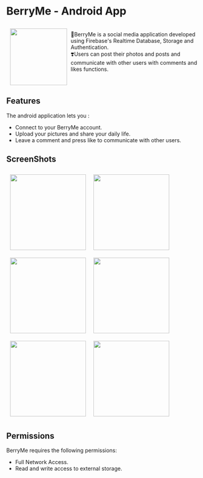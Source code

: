 # BerryMe - Android App
<img src="https://user-images.githubusercontent.com/40760917/191668896-613b7d8c-5caf-4c34-bb0c-97c4c00faee9.png" align="left"
width="150" hspace="10" vspace="10">
 </br> 
🍒BerryMe is a social media application developed using Firebase's Realtime Database, Storage and Authentication.  
❣️Users can post their photos and posts and communicate with other users with comments and likes functions.
</br></br></br>

## Features  
The android application lets you :
- Connect to your BerryMe account.
- Upload your pictures and share your daily life.
- Leave a comment and press like to communicate with other users.

## ScreenShots
<img src="https://user-images.githubusercontent.com/40760917/216804735-0c7fb343-d5c7-45d9-94c2-46d831db3358.jpg" align="left" width="200" hspace="10" vspace="10">
<img src="https://user-images.githubusercontent.com/40760917/216804746-c1e25f54-751d-4726-a744-5bf8ee7e3ce2.jpg" align="left" width="200" hspace="10" vspace="10">
<img src="https://user-images.githubusercontent.com/40760917/191666449-4cc32593-2389-4ca6-9276-8729929abae0.jpg" align="left" width="200" hspace="10" vspace="10">
<img src="https://user-images.githubusercontent.com/40760917/191666550-4e09ded2-402e-44b9-9862-08f3bcbfb8fd.jpg" align="left" width="200" hspace="10" vspace="10">
<img src="https://user-images.githubusercontent.com/40760917/191666577-20b442aa-d37b-4f57-9206-7e968b0e3cbf.jpg" align="left" width="200" hspace="10" vspace="10">
<img src="https://user-images.githubusercontent.com/40760917/191666610-aa83f515-e532-4ffa-8c4a-5261131b6c60.jpg" width="200" hspace="10" vspace="10">

## Permissions
BerryMe requires the following permissions:
- Full Network Access.
- Read and write access to external storage.





